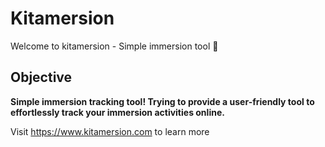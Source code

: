 # Kitamersion

Welcome to kitamersion - Simple immersion tool  🚀

## Objective

**Simple immersion tracking tool! Trying to provide a user-friendly tool to effortlessly track your immersion activities online.**

Visit https://www.kitamersion.com to learn more
